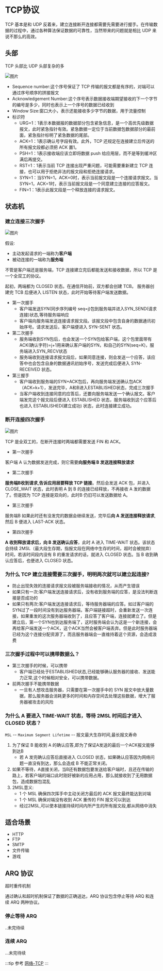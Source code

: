 # TCP协议

TCP 基本是和 UDP 反着来，建立连接断开连接都需要先需要进行握手。在传输数据的过程中，通过各种算法保证数据的可靠性，当然带来的问题就是相比 UDP 来说不那么的高效。

## 头部
TCP 头部比 UDP 头部复杂的多

![图片](http://img.cdn.sugarat.top/mdImg/MTU4MzIyMDU2MTE4NA==583220561184)

* Sequence number:这个序号保证了 TCP 传输的报文都是有序的，对端可以通过序号顺序的拼接报文
* Acknowledgement Number:这个序号表示数据接收端期望接收的下一个字节的编号是多少，同时也表示上一个序号的数据已经收到
* Window Size:窗口大小，表示还能接收多少字节的数据，用于流量控制
* 标识符
  * URG=1：1表示本数据报的数据部分包含紧急信息，是一个高优先级数据报文，此时紧急指针有效。紧急数据一定位于当前数据包数据部分的最前面，紧急指针标明了紧急数据的尾部。
  * ACK=1：1表示确认号字段有效。此外，TCP 还规定在连接建立后传送的所有报文段都必须把 ACK 置1。
  * PSH=1：1表示接收端应该立即将数据 push 给应用层，而不是等到缓冲区满后再提交。
  * RST=1：1表示当前 TCP 连接出现严重问题，可能需要重新建立 TCP 连接，也可以用于拒绝非法的报文段和拒绝连接请求。
  * SYN=1：当SYN=1，ACK=0时，表示当前报文段是一个连接请求报文。当SYN=1，ACK=1时，表示当前报文段是一个同意建立连接的应答报文。
  * FIN=1：1表示此报文段是一个释放连接的请求报文。

## 状态机

### 建立连接三次握手
![图片](http://img.cdn.sugarat.top/mdImg/MTU4MzIyMzUzMzkzMQ==583223533931)

假设:
* 主动发起请求的一端称为**客户端**
* 被动连接的一端称为**服务端**

不管是客户端还是服务端，TCP 连接建立完后都能发送和接收数据，所以 TCP 是一个全双工的协议。

起初，两端都为 CLOSED 状态。在通信开始前，双方都会创建 TCB。 服务器创建完 TCB 后便进入 LISTEN 状态，此时开始等待客户端发送数据。

* 第一次握手
  * 客户端发送SYN(同步序列编号 seq=j)包到服务端并进入SYN_SEND(请求连接)状态,等待服务端响应
  * 客户端向服务端发送连接请求报文段。该报文段中包含自身的数据通讯初始序号。请求发送后，客户端便进入 SYN-SENT 状态。
* 第二次握手
  * 服务端收到SYN包后，也会发送一个SYN包给客户端，这个包里面带有ACK(确认字符)=j+1用来确认客户端的SYN，和自己的SYN(seq=K)，服务端进入SYN_RECV状态
  * 服务端收到连接请求报文段后，如果同意连接，则会发送一个应答，该应答中也会包含自身的数据通讯初始序号，发送完成后便进入 SYN-RECEIVED 状态。
* 第三握手
  * 客户端收到服务端的SYN+ACK包后，再向服务端发送确认包ACK（ACK=k+1），发送完毕，A和B进入ESTABLISHED状态，完成三次握手
  * 当客户端收到连接同意的应答后，还要向服务端发送一个确认报文。客户端发完这个报文段后便进入 ESTABLISHED 状态，服务端收到这个应答后也进入 ESTABLISHED(建立成功) 状态，此时连接建立成功。

### 断开连接四次握手
![图片](http://img.cdn.sugarat.top/mdImg/MTU4MzIyNDA4Mjk2Ng==583224082966)

TCP 是全双工的，在断开连接时两端都需要发送 FIN 和 ACK。

* 第一次握手

客户端 A 认为数据发送完成，则它需要**向服务端 B 发送连接释放请求**

* 第二次握手

**服务端B收到请求,告诉应用层要释放 TCP 链接**。然后会发送 ACK 包，并进入 CLOSE_WAIT 状态，此时表明 A 到 B 的连接已经释放，不再接收 A 发的数据了。但是因为 TCP 连接是双向的，此时B 仍旧可以发送数据给 A。

* 第三次握手

服务端B 如果此时还有没发完的数据会继续发送，完毕后**向 A 发送连接释放请求**,然后 B 便进入 LAST-ACK 状态。

* 第四次握手

**A 收到释放请求后，向 B 发送确认应答**，此时 A 进入 TIME-WAIT 状态。该状态会持续 2MSL（最大段生存期，指报文段在网络中生存的时间，超时会被抛弃） 时间，若该时间段内没有 B 的重发请求的话，就进入 CLOSED 状态。当 B 收到确认应答后，也便进入 CLOSED 状态。

### 为什么 TCP 建立连接需要三次握手，明明两次就可以建立起连接?
* 防止出现失效的连接请求报文段被服务端接收的情况，从而产生错误
* 如果只有一次:客户端发送连接请求后，没有收到服务端的应答，是没法判断连接是否成功的
* 如果只有两次:客户端发送连接请求后，等待服务器端的应答。如过客户端的SYN过了一段时间没有到达服务器端，客户端链接超时，会重新发送一次连接，如果重发的这次服务器端收到了，且应答了客户端，连接就建立了。但是建立后，第一个SYN也到达服务端了，这时服务端会认为这是一个新连接，会再给客户端发送一个ACK，这个ACK当然会被客户端丢弃。但是此时服务器端已经为这个连接分配资源了，而且服务器端会一直维持着这个资源，会造成浪费

### 三次握手过程中可以携带数据么？
* 第三次握手的时候，可以携带
  * 客户端已经处于ESTABLISHED状态,已经能够确认服务器的接收、发送能力正常,这个时候相对安全，可以携带数据。
* 前两次握手不能携带数据
  * 一旦有人想攻击服务器，只需要在第一次握手中的 SYN 报文中放大量数据，那么服务器会消耗更多的时间和内存空间去处理这些数据，增大了服务器被攻击的风险

### 为什么 A 要进入 TIME-WAIT 状态，等待 2MSL 时间后才进入 CLOSED 状态？
``MSL`` -- ``Maximum Segment Lifetime`` -- 报文最大生存时间,最长报文寿命
1. 为了保证 B 能收到 A 的确认应答,即为了保证A发送的最后一个ACK报文能够到达B
   * 若 A 发完确认应答后直接进入 CLOSED 状态，如果确认应答因为网络问题一直没有到达，那么会造成 B 不能正常关闭。
2. 如果不等待，A直接关闭，当B还有数据包要发送给客户端时，且还在传输的路上，若客户端的端口此时刚好被新的应用占用，那么就接收到了无用数据包，造成数据包混乱
3. 2MSL意义:
   * 1 个 MSL 确保四次挥手中主动关闭方最后的 ACK 报文最终能达到对端
   * 1 个 MSL 确保对端没有收到 ACK 重传的 FIN 报文可以到达
   * 经过2MSL,可以使本链接持续时间内所产生的所有报文段,都从网络中消失

## 适合场景
* HTTP
* FTP
* SMTP
* 文件传输
* 游戏

## ARQ 协议
超时重传机制

通过确认和超时机制保证了数据的正确送达，ARQ 协议包含停止等待 ARQ 和连续 ARQ 两种协议。

### 停止等待 ARQ
..未完待续
### 连续 ARQ
...未完待续

:::tip 参考
[网络-TCP](https://yuchengkai.cn/docs/cs/#tcp)
:::

<comment/>
<tongji/>